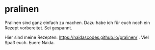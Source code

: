 # pralinen
Pralinen sind ganz einfach zu machen. Dazu habe ich für euch noch ein Rezept vorbereitet. Sei gespannt.

Hier sind meine Rezepten: https://naidascodes.github.io/pralinen/ . 
Viel Spaß euch.
Euere Naida.

